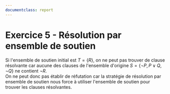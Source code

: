 ```yaml
---
documentclass: report
---
```


# Exercice 5 - Résolution par ensemble de soutien

Si l'ensemble de soutien initial est $T = \{R\}$, on ne peut pas
trouver de clause résolvante car aucune des clauses de l'ensemble
d'origine $S = \{\lnot P, P\lor Q, \lnot Q\}$ ne contient $\lnot R$.  
On ne peut donc pas établir de réfutation car la stratégie de résolution par
ensemble de soutien nous force à
utiliser l'ensemble de soutien pour trouver les clauses résolvantes.
